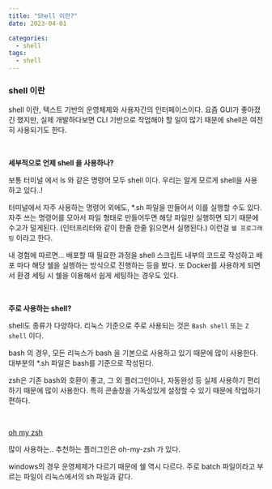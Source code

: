 ```yaml
---
title: "Shell 이란?"
date: 2023-04-01

categories:
  - shell
tags:
  - shell
---
```


### shell 이란

shell 이란, 텍스트 기반의 운영체제와 사용자간의 인터페이스이다. 요즘 GUI가 좋아졌긴 했지만, 실제 개발하다보면 CLI 기반으로 작업해야 할 일이 많기 때문에 shell은 여전히 사용되기도 한다.

<br>

**세부적으로 언제 shell 을 사용하나?**

보통 터미널 에서 ls 와 같은 명령어 모두 shell 이다. 우리는 알게 모르게 shell을 사용하고 있다..!

터미널에서 자주 사용하는 명령어 외에도, *.sh 파일을 만들어서 이를 실행할 수도 있다. 자주 쓰는 명령어를 모아서 파일 형태로 만들어두면 해당 파일만 실행하면 되기 때문에 수고가 덜게된다. (인터프리터와 같이 한줄 한줄 읽으면서 실행된다.) 이런걸 `쉘 프로그래밍` 이라고 한다.


내 경험에 따르면… 배포할 때 필요한 과정을 shell 스크립트 내부의 코드로 작성하고 배포 마다 해당 쉘을 실행하는 방식으로 진행하는 등을 봤다. 또 Docker를 사용하게 되면서 환경 세팅 시 쉘을 이용해서 쉽게 세팅하는 경우도 있다.

<br>

**주로 사용하는 shell?**

shell도 종류가 다양하다. 리눅스 기준으로 주로 사용되는 것은 `Bash shell` 또는 `Z shell` 이다.

bash 의 경우, 모든 리눅스가 bash 을 기본으로 사용하고 있기 때문에 많이 사용한다. 대부분의 *.sh 파일은 bash를 기준으로 작성된다.

zsh은 기존 bash와 호환이 좋고, 그 외 플러그인이나, 자동완성 등 실제 사용하기 편리하기 때문에 많이 사용한다. 특히 콘솔창을 가독성있게 설정할 수 있기 때문에 작업하기 편하다. 

<br>

[oh my zsh](https://ohmyz.sh/)


많이 사용하는.. 추천하는 플러그인은 oh-my-zsh 가 있다.

windows의 경우 운영체제가 다르기 때문에 쉘 역시 다르다. 주로 batch 파일이라고 부르는 파일이 리눅스에서의 sh 파일과 같다.
